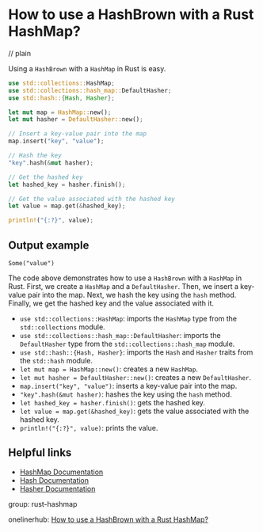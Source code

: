 # How to use a HashBrown with a Rust HashMap?
// plain

Using a `HashBrown` with a `HashMap` in Rust is easy.

```rust
use std::collections::HashMap;
use std::collections::hash_map::DefaultHasher;
use std::hash::{Hash, Hasher};

let mut map = HashMap::new();
let mut hasher = DefaultHasher::new();

// Insert a key-value pair into the map
map.insert("key", "value");

// Hash the key
"key".hash(&mut hasher);

// Get the hashed key
let hashed_key = hasher.finish();

// Get the value associated with the hashed key
let value = map.get(&hashed_key);

println!("{:?}", value);
```

## Output example

```
Some("value")
```

The code above demonstrates how to use a `HashBrown` with a `HashMap` in Rust. First, we create a `HashMap` and a `DefaultHasher`. Then, we insert a key-value pair into the map. Next, we hash the key using the `hash` method. Finally, we get the hashed key and the value associated with it.

- `use std::collections::HashMap`: imports the `HashMap` type from the `std::collections` module.
- `use std::collections::hash_map::DefaultHasher`: imports the `DefaultHasher` type from the `std::collections::hash_map` module.
- `use std::hash::{Hash, Hasher}`: imports the `Hash` and `Hasher` traits from the `std::hash` module.
- `let mut map = HashMap::new()`: creates a new `HashMap`.
- `let mut hasher = DefaultHasher::new()`: creates a new `DefaultHasher`.
- `map.insert("key", "value")`: inserts a key-value pair into the map.
- `"key".hash(&mut hasher)`: hashes the key using the `hash` method.
- `let hashed_key = hasher.finish()`: gets the hashed key.
- `let value = map.get(&hashed_key)`: gets the value associated with the hashed key.
- `println!("{:?}", value)`: prints the value.

## Helpful links
- [HashMap Documentation](https://doc.rust-lang.org/std/collections/struct.HashMap.html)
- [Hash Documentation](https://doc.rust-lang.org/std/hash/trait.Hash.html)
- [Hasher Documentation](https://doc.rust-lang.org/std/hash/trait.Hasher.html)

group: rust-hashmap

onelinerhub: [How to use a HashBrown with a Rust HashMap?](https://onelinerhub.com/rust/how-to-use-a-hashbrown-with-a-rust-hashmap)